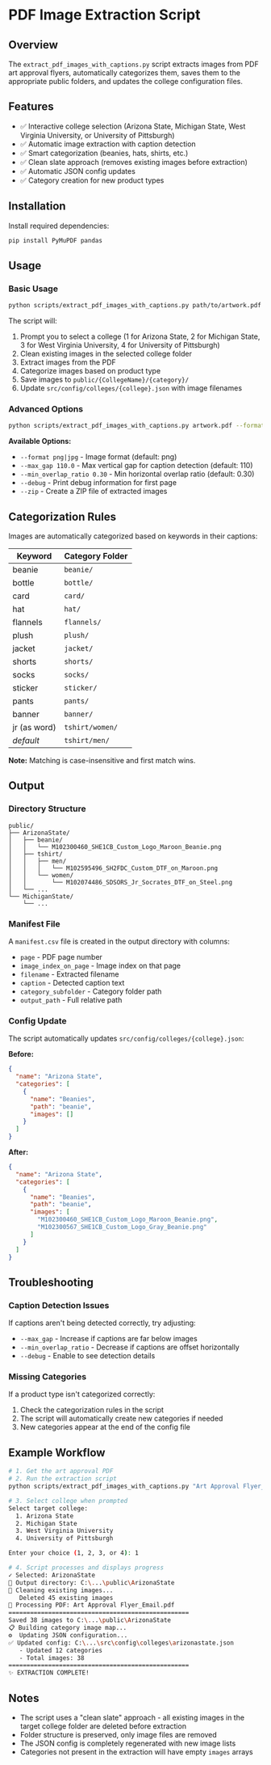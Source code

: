 # PDF Image Extraction Script

## Overview

The `extract_pdf_images_with_captions.py` script extracts images from PDF art approval flyers, automatically categorizes them, saves them to the appropriate public folders, and updates the college configuration files.

## Features

- ✅ Interactive college selection (Arizona State, Michigan State, West Virginia University, or University of Pittsburgh)
- ✅ Automatic image extraction with caption detection
- ✅ Smart categorization (beanies, hats, shirts, etc.)
- ✅ Clean slate approach (removes existing images before extraction)
- ✅ Automatic JSON config updates
- ✅ Category creation for new product types

## Installation

Install required dependencies:

```bash
pip install PyMuPDF pandas
```

## Usage

### Basic Usage

```bash
python scripts/extract_pdf_images_with_captions.py path/to/artwork.pdf
```

The script will:
1. Prompt you to select a college (1 for Arizona State, 2 for Michigan State, 3 for West Virginia University, 4 for University of Pittsburgh)
2. Clean existing images in the selected college folder
3. Extract images from the PDF
4. Categorize images based on product type
5. Save images to `public/{CollegeName}/{category}/`
6. Update `src/config/colleges/{college}.json` with image filenames

### Advanced Options

```bash
python scripts/extract_pdf_images_with_captions.py artwork.pdf --format jpg --debug
```

**Available Options:**
- `--format png|jpg` - Image format (default: png)
- `--max_gap 110.0` - Max vertical gap for caption detection (default: 110)
- `--min_overlap_ratio 0.30` - Min horizontal overlap ratio (default: 0.30)
- `--debug` - Print debug information for first page
- `--zip` - Create a ZIP file of extracted images

## Categorization Rules

Images are automatically categorized based on keywords in their captions:

| Keyword | Category Folder |
|---------|----------------|
| beanie | `beanie/` |
| bottle | `bottle/` |
| card | `card/` |
| hat | `hat/` |
| flannels | `flannels/` |
| plush | `plush/` |
| jacket | `jacket/` |
| shorts | `shorts/` |
| socks | `socks/` |
| sticker | `sticker/` |
| pants | `pants/` |
| banner | `banner/` |
| jr (as word) | `tshirt/women/` |
| *default* | `tshirt/men/` |

**Note:** Matching is case-insensitive and first match wins.

## Output

### Directory Structure
```
public/
├── ArizonaState/
│   ├── beanie/
│   │   └── M102300460_SHE1CB_Custom_Logo_Maroon_Beanie.png
│   ├── tshirt/
│   │   ├── men/
│   │   │   └── M102595496_SH2FDC_Custom_DTF_on_Maroon.png
│   │   └── women/
│   │       └── M102074486_SDSORS_Jr_Socrates_DTF_on_Steel.png
│   └── ...
└── MichiganState/
    └── ...
```

### Manifest File

A `manifest.csv` file is created in the output directory with columns:
- `page` - PDF page number
- `image_index_on_page` - Image index on that page
- `filename` - Extracted filename
- `caption` - Detected caption text
- `category_subfolder` - Category folder path
- `output_path` - Full relative path

### Config Update

The script automatically updates `src/config/colleges/{college}.json`:

**Before:**
```json
{
  "name": "Arizona State",
  "categories": [
    {
      "name": "Beanies",
      "path": "beanie",
      "images": []
    }
  ]
}
```

**After:**
```json
{
  "name": "Arizona State",
  "categories": [
    {
      "name": "Beanies",
      "path": "beanie",
      "images": [
        "M102300460_SHE1CB_Custom_Logo_Maroon_Beanie.png",
        "M102300567_SHE1CB_Custom_Logo_Gray_Beanie.png"
      ]
    }
  ]
}
```

## Troubleshooting

### Caption Detection Issues

If captions aren't being detected correctly, try adjusting:
- `--max_gap` - Increase if captions are far below images
- `--min_overlap_ratio` - Decrease if captions are offset horizontally
- `--debug` - Enable to see detection details

### Missing Categories

If a product type isn't categorized correctly:
1. Check the categorization rules in the script
2. The script will automatically create new categories if needed
3. New categories appear at the end of the config file

## Example Workflow

```bash
# 1. Get the art approval PDF
# 2. Run the extraction script
python scripts/extract_pdf_images_with_captions.py "Art Approval Flyer_Email.pdf"

# 3. Select college when prompted
Select target college:
  1. Arizona State
  2. Michigan State
  3. West Virginia University
  4. University of Pittsburgh

Enter your choice (1, 2, 3, or 4): 1

# 4. Script processes and displays progress
✓ Selected: ArizonaState
📂 Output directory: C:\...\public\ArizonaState
🧹 Cleaning existing images...
   Deleted 45 existing images
📄 Processing PDF: Art Approval Flyer_Email.pdf
==================================================
Saved 38 images to C:\...\public\ArizonaState
📋 Building category image map...
⚙️  Updating JSON configuration...
✅ Updated config: C:\...\src\config\colleges\arizonastate.json
   - Updated 12 categories
   - Total images: 38
==================================================
✨ EXTRACTION COMPLETE!
```

## Notes

- The script uses a "clean slate" approach - all existing images in the target college folder are deleted before extraction
- Folder structure is preserved, only image files are removed
- The JSON config is completely regenerated with new image lists
- Categories not present in the extraction will have empty `images` arrays

